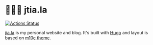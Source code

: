 # 👨🏼‍💻 jtia.la

[![Actions Status][actions-status-badge]][actions-status]

[jia.la][link] is my personal website and blog. It's built with [Hugo][hugo] and layout is based on [m10c theme][m10c].

[actions-status]: https://github.com/jtiala/jtia.la/actions
[actions-status-badge]: https://github.com/jtiala/jtia.la/workflows/CI/CD/badge.svg
[link]: https://jtia.la
[hugo]: https://gohugo.io/
[m10c]: https://github.com/vaga/hugo-theme-m10c
